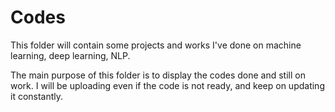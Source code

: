# Codes

This folder will contain some projects and works I've done on machine learning, deep learning, NLP. 


The main purpose of this folder is to display the codes done and still on work. I will be uploading even if the code is not ready, and keep on updating it constantly.
